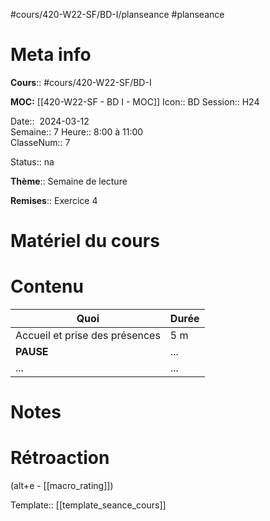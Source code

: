 #cours/420-W22-SF/BD-I/planseance #planseance
# Meta info

**Cours**:: #cours/420-W22-SF/BD-I 

**MOC:** [[420-W22-SF - BD I - MOC]]
Icon::  <span class="chip cours-1">BD</span>
Session:: H24

Date::  2024-03-12  
Semaine:: 7
Heure:: 8:00 à 11:00  
ClasseNum:: 7

Status:: <span class="chip na">na</span> 

**Thème**:: Semaine de lecture

**Remises**:: Exercice 4

# Matériel du cours

# Contenu

| Quoi                           | Durée |
| ------------------------------ | ----- |
| Accueil et prise des présences | 5 m   |
| **PAUSE**                      | ...   |
| ...                            | ...   |
# Notes


# Rétroaction
(alt+e - [[macro_rating]])

Template:: [[template_seance_cours]]